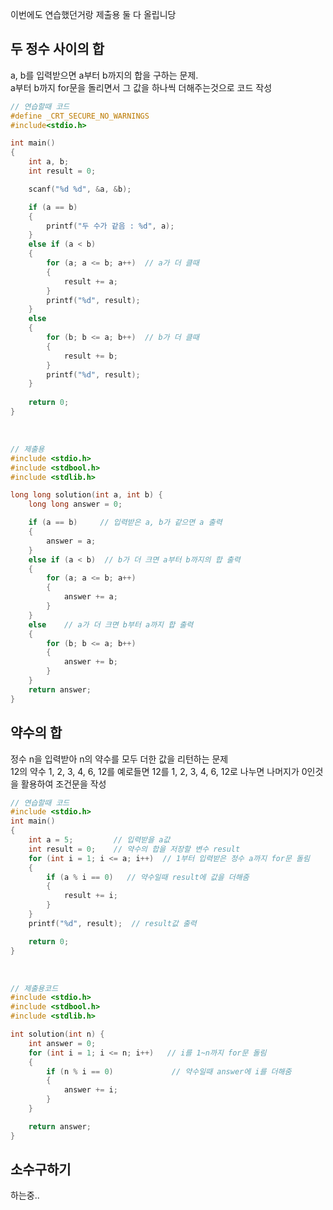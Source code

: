 이번에도 연습했던거랑 제출용 둘 다 올립니당 <br>

## 두 정수 사이의 합
a, b를 입력받으면 a부터 b까지의 합을 구하는 문제.<br>
a부터 b까지 for문을 돌리면서 그 값을 하나씩 더해주는것으로 코드 작성<br>
```C
// 연습할때 코드
#define _CRT_SECURE_NO_WARNINGS
#include<stdio.h>

int main() 
{
	int a, b;
	int result = 0;

	scanf("%d %d", &a, &b);

	if (a == b) 
	{
		printf("두 수가 같음 : %d", a);
	}
	else if (a < b) 
	{
		for (a; a <= b; a++)  // a가 더 클때
		{
			result += a;
		}
		printf("%d", result);
	}
	else 
	{
		for (b; b <= a; b++)  // b가 더 클때
		{
			result += b;
		}
		printf("%d", result);  
	}
	
	return 0;
}

```

<br>

```C
// 제출용
#include <stdio.h>
#include <stdbool.h>
#include <stdlib.h>

long long solution(int a, int b) {
	long long answer = 0;

	if (a == b)     // 입력받은 a, b가 같으면 a 출력
	{
		answer = a;
	}
	else if (a < b)  // b가 더 크면 a부터 b까지의 합 출력
	{
		for (a; a <= b; a++)
		{
			answer += a;
		}
	}
	else    // a가 더 크면 b부터 a까지 합 출력
	{
		for (b; b <= a; b++)
		{
			answer += b;
		}
	}
	return answer;
}
```

## 약수의 합
정수 n을 입력받아 n의 약수를 모두 더한 값을 리턴하는 문제<br>
12의 약수 1, 2, 3, 4, 6, 12를 예로들면 12를 1, 2, 3, 4, 6, 12로 나누면 나머지가 0인것을 활용하여 조건문을 작성<br>

```C
// 연습할때 코드
#include <stdio.h>
int main() 
{
	int a = 5;         // 입력받을 a값
	int result = 0;    // 약수의 합을 저장할 변수 result
	for (int i = 1; i <= a; i++)  // 1부터 입력받은 정수 a까지 for문 돌림
	{
		if (a % i == 0)   // 약수일때 result에 값을 더해줌
		{
			result += i;
		}
	}
	printf("%d", result);  // result값 출력

	return 0;
}
```

<br>

```C
// 제출용코드
#include <stdio.h>
#include <stdbool.h>
#include <stdlib.h>

int solution(int n) {    
	int answer = 0;
	for (int i = 1; i <= n; i++)   // i를 1~n까지 for문 돌림
	{
		if (n % i == 0)             // 약수일때 answer에 i를 더해줌
		{
			answer += i;
		}
	}

	return answer;
}
```


## 소수구하기
하는중..
